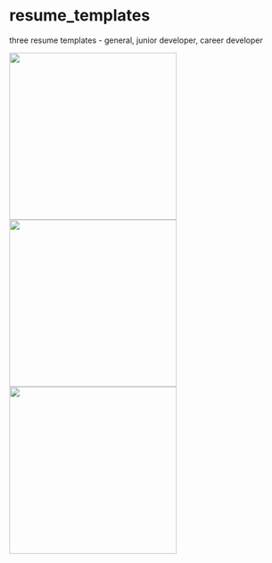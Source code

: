 # resume_templates
three resume templates - general, junior developer, career developer

<p float="left">
  <img src="https://github.com/oresttokovenko/resume_templates/files/11327518/resume_template.pdf" width="300" />
  <img src="https://github.com/oresttokovenko/resume_templates/files/11327509/resume_template_technical.pdf" width="300" /> 
  <img src="https://github.com/oresttokovenko/resume_templates/files/11327519/resume_template_technical_junior.pdf" width="300" />
</p>
